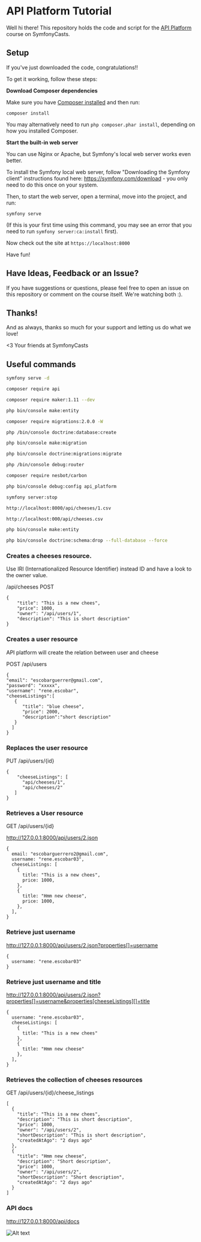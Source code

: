 # API Platform Tutorial

Well hi there! This repository holds the code and script
for the [API Platform](https://symfonycasts.com/screencast/api-platform) course on SymfonyCasts.

## Setup

If you've just downloaded the code, congratulations!!

To get it working, follow these steps:

**Download Composer dependencies**

Make sure you have [Composer installed](https://getcomposer.org/download/)
and then run:

```
composer install
```

You may alternatively need to run `php composer.phar install`, depending
on how you installed Composer.

**Start the built-in web server**

You can use Nginx or Apache, but Symfony's local web server
works even better.

To install the Symfony local web server, follow
"Downloading the Symfony client" instructions found
here: https://symfony.com/download - you only need to do this
once on your system.

Then, to start the web server, open a terminal, move into the
project, and run:

```
symfony serve
```

(If this is your first time using this command, you may see an
error that you need to run `symfony server:ca:install` first).

Now check out the site at `https://localhost:8000`

Have fun!

## Have Ideas, Feedback or an Issue?

If you have suggestions or questions, please feel free to
open an issue on this repository or comment on the course
itself. We're watching both :).

## Thanks!

And as always, thanks so much for your support and letting
us do what we love!

<3 Your friends at SymfonyCasts


## Useful commands

```bash
symfony serve -d

composer require api

composer require maker:1.11 --dev

php bin/console make:entity

composer require migrations:2.0.0 -W

php /bin/console doctrine:database:create

php bin/console make:migration

php bin/console doctrine:migrations:migrate

php /bin/console debug:router

composer require nesbot/carbon

php bin/console debug:config api_platform

symfony server:stop

http://localhost:8000/api/cheeses/1.csv

http://localhost:000/api/cheeses.csv

php bin/console make:entity

php bin/console doctrine:schema:drop --full-database --force
```

### Creates a cheeses resource.

Use IRI (Internationalized Resource Identifier) instead ID and have a look to the owner value.

/api/cheeses POST
```
{
    "title": "This is a new chees",
    "price": 1000,
    "owner": "/api/users/1",
    "description": "This is short description"
}
```

### Creates a user resource

API platform will create the relation between user and cheese

POST /api/users

```
{
"email": "escobarguerrer@gmail.com",
"password": "xxxxx",
"username": "rene.escobar",
"cheeseListings":[
   {
      "title": "blue cheese",
      "price": 2000,
      "description":"short description"
   } 
  ]
}
```

### Replaces the user resource

PUT /api/users/{id}

```
{
    "cheeseListings": [    
      "api/cheeses/1",
      "api/cheeses/2"    
   ]
}
```

### Retrieves a User resource

GET /api/users/{id}

http://127.0.0.1:8000/api/users/2.json

```
{
  email: "escobarguerrero2@gmail.com",
  username: "rene.escobar03",
  cheeseListings: [
    {
      title: "This is a new chees",
      price: 1000,
    },
    {
      title: "Hmm new cheese",
      price: 1000,
    },
  ],
}
```

### Retrieve just username

http://127.0.0.1:8000/api/users/2.json?properties[]=username

```
{
  username: "rene.escobar03"
}
```


### Retrieve just username and title

http://127.0.0.1:8000/api/users/2.json?properties[]=username&properties[cheeseListings][]=title

```
{
  username: "rene.escobar03",
  cheeseListings: [
    {
      title: "This is a new chees"
    },
    {
      title: "Hmm new cheese"
    },
  ],
}
```

### Retrieves the collection of cheeses resources

GET /api/users/{id}/cheese_listings

```
[
  {
    "title": "This is a new chees",
    "description": "This is short description",
    "price": 1000,
    "owner": "/api/users/2",
    "shortDescription": "This is short description",
    "createdAtAgo": "2 days ago"
  },
  {
    "title": "Hmm new cheese",
    "description": "Short description",
    "price": 1000,
    "owner": "/api/users/2",
    "shortDescription": "Short description",
    "createdAtAgo": "2 days ago"
  }
]
```

### API docs

http://127.0.0.1:8000/api/docs

![Alt text](example.png?raw=true "Api docs")
